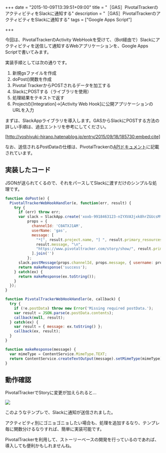 +++
date = "2015-10-09T13:39:51+09:00"
title = "［GAS］PivotalTrackerのアクティビティをSlackに通知する"
description = "［GAS］PivotalTrackerのアクティビティをSlackに通知する"
tags = ["Google Apps Script"]

+++

今回は、PivotalTrackerのActivity WebHookを受けて、（Bot経由で）Slackにアクティビティを送信して通知するWebアプリケーションを、Google Apps Scriptで書いてみます。

実装手順としては次の通りです。

1. 新規gsファイルを作成
2. doPost()関数を作成
3. Pivotal TrackerからPOSTされるデータを加工する
4. SlackにPOSTする（ライブラリを使用）
5. 処理結果をテキストで返す
6. Projectの[Integration]→[Activity Web Hook]に公開アプリケーションのURLを入力

まずは、SlackAppライブラリを導入します。GASからSlackにPOSTする方法の詳しい手順は、過去エントリを参考にしてください。

[http://yoshiyuki-hirano.hatenablog.jp/entry/2015/09/18/185730:embed:cite]

なお、送信されるPostDataの仕様は、PivotalTrackerの[APIドキュメント](https://www.pivotaltracker.com/help/integrations?version=v5#activity_web_hook)に記載されています。

## 実装したコード

JSONが送られてくるので、それをパースしてSlackに渡すだけのシンプルな処理です。

```javascript
function doPost(e) {
  PivotalTrackerWebHookHandler(e, function(err, result) {
    try {
      if (err) throw err;
      var slack = SlackApp.create('xoxb-9918463123-nIYXVA3jxk8hrZGUcsMtsMoc'),
          props = {
            channelId: 'C0ATXJ1AM',
            userName: 'gas',
            message: [
              "*[", result.project.name, "] ", result.primary_resources[0].name, "*\n",
              result.message, "\n",
              "https://www.pivotaltracker.com/story/show/", result.primary_resources[0].id
            ].join('')
          };
      slack.postMessage(props.channelId, props.message, { username: props.userName });
      return makeResponse('success');
    } catch(ex) {
      return makeResponse(ex.toString());
    }
  });
}

function PivotalTrackerWebHookHandler(e, callback) {
  try {
    if (!e.postData) throw new Error('Missing required postData.');
    var result = JSON.parse(e.postData.contents);
    callback(null, result);
  } catch(ex) {
    var result = { message: ex.toString() };
    callback(ex, result);
  }
}

function makeResponse(message) {
  var mimeType = ContentService.MimeType.TEXT;
  return ContentService.createTextOutput(message).setMimeType(mimeType);
}
```

## 動作確認

PivotalTrackerでStoryに変更が加えられると…

![](https://i.gyazo.com/147a08804e5c4ee57ae16ff4d0421e45.png)

このようなテンプレで、Slackに通知が送信されました。

アクティビティ別にゴニョゴニョしたい場合も、処理を追加するなり、テンプレ毎に関数分けるなりすれば、簡単に実装可能です。

PivotalTrackerを利用して、ストーリーベースの開発を行っているのであれば、導入しても便利かもしれませんね。

